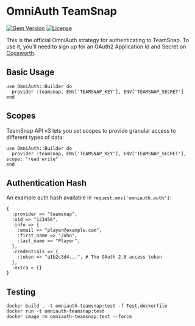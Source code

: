 # OmniAuth TeamSnap

[![Gem Version](https://badge.fury.io/rb/omniauth-teamsnap.svg)](https://badge.fury.io/rb/omniauth-teamsnap)
[![License](https://img.shields.io/badge/license-MIT-blue.svg)](https://opensource.org/licenses/MIT)

This is the official OmniAuth strategy for authenticating to TeamSnap. To
use it, you'll need to sign up for an OAuth2 Application Id and Secret
on [Cogsworth](https://auth.teamsnap.com).

## Basic Usage

    use OmniAuth::Builder do
      provider :teamsnap, ENV['TEAMSNAP_KEY'], ENV['TEAMSNAP_SECRET']
    end

## Scopes

TeamSnap API v3 lets you set scopes to provide granular access to different types of data:

    use OmniAuth::Builder do
      provider :teamsnap, ENV['TEAMSNAP_KEY'], ENV['TEAMSNAP_SECRET'], scope: "read write"
    end

## Authentication Hash
An example auth hash available in `request.env['omniauth.auth']`:

```
{
  :provider => "teamsnap",
  :uid => "123456",
  :info => {
    :email => "player@example.com",
    :first_name => "John",
    :last_name => "Player",
  },
  :credentials => {
    :token => "a1b2c3d4...", # The OAuth 2.0 access token
  },
  :extra = {}
}
```

## Testing

```
docker build . -t omniauth-teamsnap:test -f Test.dockerfile
docker run -t omniauth-teamsnap:test
docker image rm omniauth-teamsnap:test --force
```

